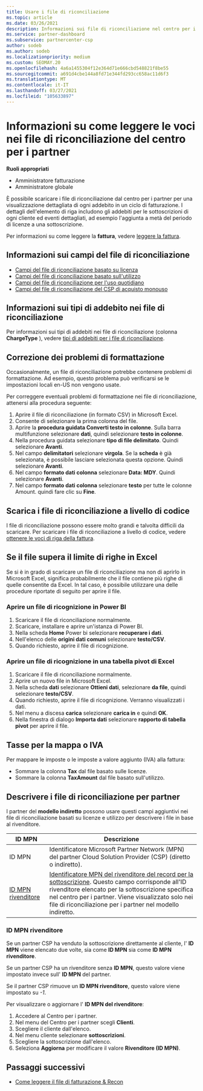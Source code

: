 ```yaml
---
title: Usare i file di riconciliazione
ms.topic: article
ms.date: 03/26/2021
description: Informazioni sui file di riconciliazione nel centro per i partner e su come interpretare le visualizzazioni dettagliate degli articoli di linea degli addebiti per un determinato ciclo di fatturazione.
ms.service: partner-dashboard
ms.subservice: partnercenter-csp
author: sodeb
ms.author: sodeb
ms.localizationpriority: medium
ms.custom: SEOMAY.20
ms.openlocfilehash: 4a6a1455304f12e364d71e666cbd548821f8be55
ms.sourcegitcommit: a691d4cbe144a8fd71e344fd293cc658ac11d6f3
ms.translationtype: MT
ms.contentlocale: it-IT
ms.lasthandoff: 03/27/2021
ms.locfileid: "105633897"
---
```

# <a name="learn-how-to-read-the-line-items-in-your-partner-center-reconciliation-files"></a>Informazioni su come leggere le voci nei file di riconciliazione del centro per i partner

**Ruoli appropriati**

- Amministratore fatturazione
- Amministratore globale

È possibile scaricare i file di riconciliazione dal centro per i partner per una visualizzazione dettagliata di ogni addebito in un ciclo di fatturazione. I dettagli dell'elemento di riga includono gli addebiti per le sottoscrizioni di ogni cliente ed eventi dettagliati, ad esempio l'aggiunta a metà del periodo di licenze a una sottoscrizione.

Per informazioni su come leggere la **fattura**, vedere [leggere la fattura](read-your-bill.md).

## <a name="understand-reconciliation-file-fields"></a>Informazioni sui campi del file di riconciliazione

- [Campi del file di riconciliazione basato su licenza](license-based-recon-files.md)
- [Campi del file di riconciliazione basato sull'utilizzo](usage-based-recon-files.md)
- [Campi del file di riconciliazione per l'uso quotidiano](daily-rated-usage-recon-files.md)
- [Campi del file di riconciliazione del CSP di acquisto monouso](modern-invoice-reconciliation-file.md)

## <a name="understand-charge-types-in-reconciliation-files"></a>Informazioni sui tipi di addebito nei file di riconciliazione

Per informazioni sui tipi di addebiti nei file di riconciliazione (colonna **ChargeType** ), vedere [tipi di addebiti per i file di riconciliazione](recon-file-charge-types.md).

## <a name="fix-formatting-issues"></a>Correzione dei problemi di formattazione

Occasionalmente, un file di riconciliazione potrebbe contenere problemi di formattazione. Ad esempio, questo problema può verificarsi se le impostazioni locali en-US non vengono usate.

Per correggere eventuali problemi di formattazione nei file di riconciliazione, attenersi alla procedura seguente:

1. Aprire il file di riconciliazione (in formato CSV) in Microsoft Excel.
2. Consente di selezionare la prima colonna del file.
3. Aprire la **procedura guidata Converti testo in colonne**. Sulla barra multifunzione selezionare **dati**, quindi selezionare **testo in colonne**.
4. Nella procedura guidata selezionare **tipo di file delimitato**. Quindi selezionare **Avanti**.
5. Nel campo **delimitatori** selezionare **virgola**. Se la **scheda** è già selezionata, è possibile lasciare selezionata questa opzione. Quindi selezionare **Avanti**.
6. Nel campo **formato dati colonna** selezionare **Data: MDY**. Quindi selezionare **Avanti**.
7. Nel campo **formato dati colonna** selezionare **testo** per tutte le colonne Amount. quindi fare clic su **Fine**.

## <a name="download-reconciliation-files-programmatically"></a>Scarica i file di riconciliazione a livello di codice

I file di riconciliazione possono essere molto grandi e talvolta difficili da scaricare. Per scaricare i file di riconciliazione a livello di codice, vedere [ottenere le voci di riga della fattura](/partner-center/develop/get-invoiceline-items).

## <a name="if-your-file-exceeds-the-row-limit-in-excel"></a>Se il file supera il limite di righe in Excel

Se si è in grado di scaricare un file di riconciliazione ma non di aprirlo in Microsoft Excel, significa probabilmente che il file contiene più righe di quelle consentite da Excel. In tal caso, è possibile utilizzare una delle procedure riportate di seguito per aprire il file.

### <a name="open-a-recon-file-in-power-bi"></a>Aprire un file di ricognizione in Power BI

1. Scaricare il file di riconciliazione normalmente.
2. Scaricare, installare e aprire un'istanza di Power BI.
3. Nella scheda **Home** Power bi selezionare **recuperare i dati**.
4. Nell'elenco delle **origini dati comuni** selezionare **testo/CSV**.
5. Quando richiesto, aprire il file di ricognizione.

### <a name="open-a-recon-file-in-an-excel-pivot-table"></a>Aprire un file di ricognizione in una tabella pivot di Excel

1. Scaricare il file di riconciliazione normalmente.
2. Aprire un nuovo file in Microsoft Excel.
3. Nella scheda **dati** selezionare **Ottieni dati**, selezionare **da file**, quindi selezionare **testo/CSV**.
4. Quando richiesto, aprire il file di ricognizione. Verranno visualizzati i dati.
5. Nel menu a discesa **carica** selezionare **carica in** e quindi **OK**.
6. Nella finestra di dialogo **Importa dati** selezionare **rapporto di tabella pivot** per aprire il file.

## <a name="map-taxes-or-vat"></a>Tasse per la mappa o IVA

Per mappare le imposte o le imposte a valore aggiunto (IVA) alla fattura:

- Sommare la colonna **Tax** dal file basato sulle licenze.
- Sommare la colonna **TaxAmount** dal file basato sull'utilizzo.

## <a name="itemize-reconciliation-files-by-partner"></a>Descrivere i file di riconciliazione per partner

I partner del **modello indiretto** possono usare questi campi aggiuntivi nei file di riconciliazione basati su licenze e utilizzo per descrivere i file in base al rivenditore.

| ID MPN | Descrizione |
| ------ | ----------- |
| ID MPN | Identificatore Microsoft Partner Network (MPN) del partner Cloud Solution Provider (CSP) (diretto o indiretto). |
| [ID MPN rivenditore](#reseller-mpn-id) | [Identificatore MPN del rivenditore del record per la sottoscrizione](#reseller-mpn-id). Questo campo corrisponde all'ID rivenditore elencato per la sottoscrizione specifica nel centro per i partner. Viene visualizzato solo nei file di riconciliazione per i partner nel modello indiretto. |

### <a name="reseller-mpn-id"></a>ID MPN rivenditore

Se un partner CSP ha venduto la sottoscrizione direttamente al cliente, l' **ID MPN** viene elencato due volte, sia come **ID MPN** sia come **ID MPN rivenditore**.

Se un partner CSP ha un rivenditore senza **ID MPN**, questo valore viene impostato invece sull' **ID MPN** del partner.

Se il partner CSP rimuove un **ID MPN rivenditore**, questo valore viene impostato su *-1*.

Per visualizzare o aggiornare l' **ID MPN del rivenditore**:

1. Accedere al Centro per i partner.
2. Nel menu del Centro per i partner scegli **Clienti**.
3. Scegliere il cliente dall'elenco.
4. Nel menu cliente selezionare **sottoscrizioni**.
5. Scegliere la sottoscrizione dall'elenco.
6. Seleziona **Aggiorna** per modificare il valore **Rivenditore (ID MPN)**.

## <a name="next-steps"></a>Passaggi successivi

- [Come leggere il file di fatturazione & Recon](read-your-bill.md) 